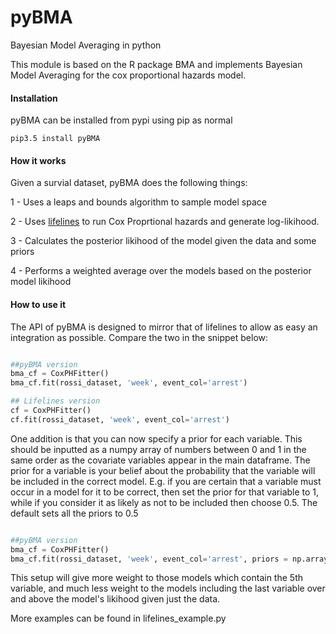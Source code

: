 # pyBMA

Bayesian Model Averaging in python

This module is based on the R package BMA and implements Bayesian Model Averaging for the cox proportional hazards model.  

#### Installation

pyBMA can be installed from pypi using pip as normal

	pip3.5 install pyBMA
	
#### How it works

Given a survial dataset, pyBMA does the following things:

1 - Uses a leaps and bounds algorithm to sample model space

2 - Uses [lifelines](http://lifelines.readthedocs.io/en/latest/Survival%20Regression.html#cox-s-proportional-hazard-model) to run Cox Proprtional hazards and generate log-likihood.

3 - Calculates the posterior likihood of the model given the data and some priors

4 - Performs a weighted average over the models based on the posterior model likihood
	
#### How to use it

The API of pyBMA is designed to mirror that of lifelines to allow as easy an integration as possible.  Compare the two in the snippet below:

``` python

##pyBMA version
bma_cf = CoxPHFitter()
bma_cf.fit(rossi_dataset, 'week', event_col='arrest')

## Lifelines version
cf = CoxPHFitter()
cf.fit(rossi_dataset, 'week', event_col='arrest')

```

One addition is that you can now specify a prior for each variable.  This should be inputted as a numpy array of numbers between 0 and 1 in the same order as the covariate variables appear in the main dataframe.  The prior for a variable is your belief about the probability that the variable will be included in the correct model.  E.g. if you are certain that a variable must occur in a model for it to be correct, then set the prior for that variable to 1, while if you consider it as likely as not to be included then choose 0.5.  The default sets all the priors to 0.5


``` python

##pyBMA version
bma_cf = CoxPHFitter()
bma_cf.fit(rossi_dataset, 'week', event_col='arrest', priors = np.array([0.3, 0.6, 0.7, 0.1, 0.9, 0.5, 0.03])

```

This setup will give more weight to those models which contain the 5th variable, and much less weight to the models including the last variable over and above the model's likihood given just the data.

More examples can be found in lifelines_example.py


